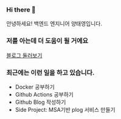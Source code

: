 ### Hi there 👋

안녕하세요! 백엔드 엔지니어 양태영입니다.

### 저를 아는데 더 도움이 될 거에요
[블로그 둘러보기](https://yangtaeyoung.github.io/)

### 최근에는 이런 일을 하고 있습니다.
- Docker 공부하기
- Github Actions 공부하기
- Github Blog 작성하기
- Side Project: MSA기반 plog 서비스 만들기


<!--
**YangTaeyoung/YangTaeyoung** is a ✨ _special_ ✨ repository because its `README.md` (this file) appears on your GitHub profile.

Here are some ideas to get you started:

- 🔭 I’m currently working on ...
- 🌱 I’m currently learning ...
- 👯 I’m looking to collaborate on ...
- 🤔 I’m looking for help with ...
- 💬 Ask me about ...
- 📫 How to reach me: ...
- 😄 Pronouns: ...
- ⚡ Fun fact: ...
-->
